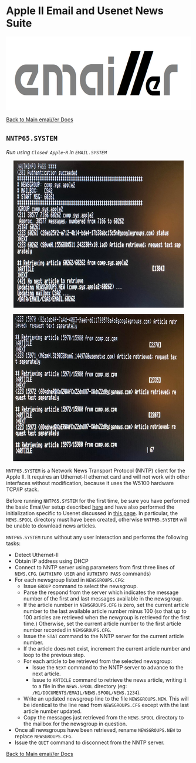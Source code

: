 # Apple II Email and Usenet News Suite

<p align="center"><img src="img/emailler-logo.png" alt="emai//er-logo" height="200px"></p>

[Back to Main emai//er Docs](README-emailler.md#detailed-documentation-for-usenet-functions)

## `NNTP65.SYSTEM`

*Run using `Closed Apple`-`R` in `EMAIL.SYSTEM`*

<p align="center"><img src="img/NNTP65_1.jpg" alt="NNTP65" height="400px"></p>

<p align="center"><img src="img/NNTP65_2.jpg" alt="NNTP65" height="400px"></p>

`NNTP65.SYSTEM` is a Network News Transport Protocol (NNTP) client for the Apple II. It requires an Uthernet-II ethernet card and will not work with other interfaces without modification, because it uses the W5100 hardware TCP/IP stack.

Before running `NNTP65.SYSTEM` for the first time, be sure you have performed the basic Emai//er setup described [here](README-emailler-setup.md) and have also performed the initialization specific to Usenet discussed in [this page](README-usenet-setup.md).  In particular, the `NEWS.SPOOL` directory must have been created, otherwise `NNTP65.SYSTEM` will be unable to download news articles.

`NNTP65.SYSTEM` runs without any user interaction and performs the following tasks:

 - Detect Uthernet-II
 - Obtain IP address using DHCP
 - Connect to NNTP server using parameters from first three lines of `NEWS.CFG`. (`AUTHINFO USER` and `AUTHINFO PASS` commands)
 - For each newsgroup listed in `NEWSGROUPS.CFG`:
   - Issue `GROUP` command to select the newsgroup.
   - Parse the respond from the server which indicates the message number of the first and last messages available in the newsgroup. 
   - If the article number in `NEWSGROUPS.CFG` is zero, set the current article number to the last available article number minus 100 (so that up to 100 articles are retrieved when the newgroup is retrieved for the first time.) Otherwise, set the current article number to the first article number recorded in `NEWSGROUPS.CFG`.
   - Issue the `STAT` command to the NNTP server for the current article number.
   - If the article does not exist, increment the current article number and loop to the previous step.
   - For each article to be retrieved from the selected newsgroup:
     - Issue the `NEXT` command to the NNTP server to advance to the next article.
     - Issue to `ARTICLE` command to retrieve the news article, writing it to a file in the `NEWS.SPOOL` directory (eg: `/H1/DOCUMENTS/EMAIL/NEWS.SPOOL/NEWS.1234`).
   - Write an updated newsgroup line to the file `NEWSGROUPS.NEW`. This will be identical to the line read from `NEWSGROUPS.CFG` except with the last article number updated.
   - Copy the messages just retrieved from the `NEWS.SPOOL` directory to the mailbox for the newsgroup in question.
 - Once all newsgroups have been retrieved, rename `NEWSGROUPS.NEW` to replace `NEWSGROUPS.CFG`.
 - Issue the `QUIT` command to disconnect from the NNTP server.

[Back to Main emai//er Docs](README-emailler.md#detailed-documentation-for-usenet-functions)


